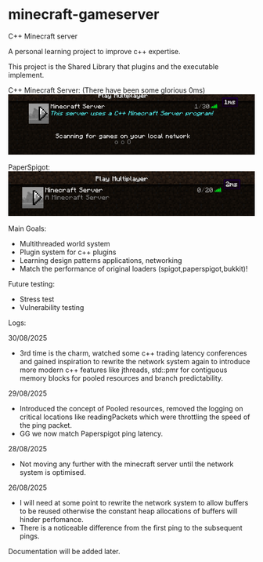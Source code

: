 # minecraft-gameserver
C++ Minecraft server

A personal learning project to improve c++ expertise. 

This project is the Shared Library that plugins and the executable implement.

C++ Minecraft Server: (There have been some glorious 0ms)
![img_3.png](img_3.png)

PaperSpigot:
![img_1.png](img_1.png)

Main Goals:

- Multithreaded world system
- Plugin system for c++ plugins
- Learning design patterns applications, networking 
- Match the performance of original loaders (spigot,paperspigot,bukkit)!

Future testing:

- Stress test
- Vulnerability testing


Logs:

30/08/2025
- 3rd time is the charm, watched some c++ trading latency conferences and gained inspiration to rewrite the network system again to introduce more modern c++ features like jthreads, std::pmr for contiguous memory blocks for pooled resources and branch predictability.

29/08/2025
- Introduced the concept of Pooled resources, removed the logging on critical locations like readingPackets which were throttling the speed of the ping packet.
- GG we now match Paperspigot ping latency.

28/08/2025
- Not moving any further with the minecraft server until the network system is optimised.

26/08/2025
- I will need at some point to rewrite the network system to allow buffers to be reused otherwise the constant heap allocations of buffers will hinder perfomance.
- There is a noticeable difference from the first ping to the subsequent pings.


Documentation will be added later.
